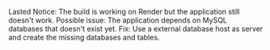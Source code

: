 Lasted Notice: The build is working on Render but the application still doesn't work. Possible issue: The application depends on MySQL databases that doesn't exist yet. Fix: Use a external database host as server and create the missing databases and tables.
